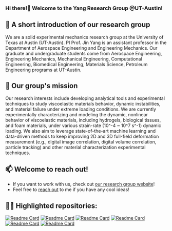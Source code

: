 ### Hi there!👋 Welcome to the Yang Research Group @UT-Austin!

## 👯 A short introduction of our research group
We are a solid experimental mechanics research group at the University of Texas at Austin (UT-Austin). PI Prof. Jin Yang is an assistant professor in the Department of Aerospace Engineering and Engineering Mechanics. Our graduate and undergraduate students come from Aerospace Engineering, Engineering Mechanics, Mechanical Engineering, Computational Engineering, Biomedical Engineering, Materials Science, Petroleum Engineering programs at UT-Austin. 
  
## 🔭 Our group's mission
Our research interests include developing analytical tools and experimental techniques to study viscoelastic materials behavior, dynamic instabilities, and material failure under extreme loading conditions. We are currently experimentally characterizing and modeling the dynamic, nonlinear behavior of viscoelastic materials, including hydrogels, biological tissues, and foam materials, under various strain-rate (10^-4 ~ 10^7 s^-1) dynamic loading. We also aim to leverage state-of-the-art machine learning and data-driven methods to keep improving 2D and 3D full-field deformation measurement (e.g., digital image correlation, digital volume correlation, particle tracking) and other material characterization experimental techniques.

## 📫 Welcome to reach out!
- If you want to work with us, check out [our research group website](https://sites.utexas.edu/yang/)!  
- Feel free to [reach out](mailto:jin.yang@austin.utexas.edu) to me if you have any cool ideas!

  
<!--

**Here are some ideas to get you started:**al 

🙋‍♀️ A short introduction - what is your organization all about?
🌈 Contribution guidelines - how can the community get involved?
👩‍💻 Useful resources - where can the community find your docs? Is there anything else the community should know?
🍿 Fun facts - what does your team eat for breakfast?
🧙 Remember, you can do mighty things with the power of [Markdown](https://docs.github.com/github/writing-on-github/getting-started-with-writing-and-formatting-on-github/basic-writing-and-formatting-syntax)
-->


## 👩‍💻 Highlighted repositories:

[![Readme Card](https://github-readme-stats.vercel.app/api/pin/?username=jyang526843&repo=2D_ALDIC&layout=compact&theme=vision-friendly-dark)](https://github.com/jyang526843/2D_ALDIC)
[![Readme Card](https://github-readme-stats.vercel.app/api/pin/?username=jyang526843&repo=2D_FE_Global_DIC&layout=compact&theme=vision-friendly-dark)](https://github.com/jyang526843/2D_FE_Global_DIC)
[![Readme Card](https://github-readme-stats.vercel.app/api/pin/?username=FranckLab&repo=ALDVC&layout=compact&theme=vision-friendly-dark)](https://github.com/FranckLab/ALDVC)
[![Readme Card](https://github-readme-stats.vercel.app/api/pin/?username=jyang526843&repo=SerialTrack&layout=compact&theme=vision-friendly-dark)](https://github.com/jyang526843/SerialTrack)
[![Readme Card](https://github-readme-stats.vercel.app/api/pin/?username=InertialMicrocavitationRheometry&repo=IMR_simple&layout=compact&theme=vision-friendly-dark)](https://github.com/InertialMicrocavitationRheometry/IMR_simple)
[![Readme Card](https://github-readme-stats.vercel.app/api/pin/?username=jyang526843&repo=STAQ-DIC&layout=compact&theme=vision-friendly-dark)](https://github.com/jyang526843/STAQ-DIC)

